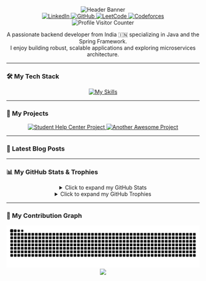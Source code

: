 <div align="center">
  <img src="https://capsule-render.vercel.app/api?type=rect&color=auto&height=250&section=header&text=Ujjawal%20Vishwakarma&fontSize=70&fontColor=ffffff&animation=fadeIn" alt="Header Banner"/>

  <div>
    <a href="https://www.linkedin.com/in/ujjawal-vishwakarma-aba5b6303/" target="_blank">
      <img src="https://img.shields.io/badge/LinkedIn-0A66C2?style=for-the-badge&logo=linkedin&logoColor=white" alt="LinkedIn"/>
    </a>
    <a href="https://github.com/ujjawalTHEBATMAN" target="_blank">
      <img src="https://img.shields.io/badge/GitHub-181717?style=for-the-badge&logo=github&logoColor=white" alt="GitHub"/>
    </a>
    <a href="https://leetcode.com/your_username/" target="_blank">
      <img src="https://img.shields.io/badge/LeetCode-000000?style=for-the-badge&logo=LeetCode&logoColor=yellow" alt="LeetCode"/>
    </a>
    <a href="https://codeforces.com/profile/your_username" target="_blank">
      <img src="https://img.shields.io/badge/Codeforces-1F8ACB?style=for-the-badge&logo=Codeforces&logoColor=white" alt="Codeforces"/>
    </a>
  </div>

  <img src="https://komarev.com/ghpvc/?username=ujjawalTHEBATMAN&style=flat-square&color=blue" alt="Profile Visitor Counter"/>
</div>

<div align="center">
  <p>
    A passionate backend developer from India 🇮🇳 specializing in Java and the Spring Framework.
    <br/>
    I enjoy building robust, scalable applications and exploring microservices architecture.
  </p>
</div>

---

### 🛠️ My Tech Stack

<p align="center">
  <a href="https://skillicons.dev">
    <img src="https://skillicons.dev/icons?i=java,spring,javascript,html,css,postgres,mysql,git,kafka,postman,jenkins,maven&perline=6" alt="My Skills"/>
  </a>
</p>

---

### 🚀 My Projects

<p align="center">
  <a href="https://github.com/ujjawalTHEBATMAN/Student-Help-Center">
    <img src="https://github-readme-stats.vercel.app/api/pin/?username=ujjawalTHEBATMAN&repo=Student-Help-Center&theme=tokyonight" alt="Student Help Center Project"/>
  </a>
  <a href="[https://github.com/ujjawalTHEBATMAN/Your-Next-Awesome-Project](https://github.com/ujjawalTHEBATMAN/appno32)">
    <img src="https://github-readme-stats.vercel.app/api/pin/?username=ujjawalTHEBATMAN&repo=Your-Next-Awesome-Project&theme=tokyonight" alt="Another Awesome Project"/>
  </a>
</p>

---

### 📝 Latest Blog Posts
---

### 📊 My GitHub Stats & Trophies

<details align="center">
  <summary>Click to expand my GitHub Stats</summary>
  <br/>
  <p align="center">
    <img src="https://github-readme-stats.vercel.app/api?username=ujjawalTHEBATMAN&theme=tokyonight&hide_border=false&include_all_commits=true&count_private=true" alt="Ujjawal's GitHub Stats" />
    <br/>
    <img src="https://github-readme-stats.vercel.app/api/top-langs/?username=ujjawalTHEBATMAN&theme=tokyonight&hide_border=false&include_all_commits=true&count_private=true&layout=compact" alt="Ujjawal's Top Languages" />
    <br/>
    <img src="https://streak-stats.demolab.com?user=ujjawalTHEBATMAN&theme=tokyonight&hide_border=false" alt="Ujjawal's GitHub Streak" />
  </p>
</details>

<details align="center">
  <summary>Click to expand my GitHub Trophies</summary>
  <br/>
  <p align="center">
    <img src="https://github-profile-trophy.vercel.app/?username=ujjawalTHEBATMAN&theme=tokyonight&no-frame=false&no-bg=false&margin-w=4" alt="Ujjawal's GitHub Trophies" />
  </p>
</details>

---

### 🐍 My Contribution Graph

<div align="center">
  <img src="https://raw.githubusercontent.com/ujjawalTHEBATMAN/ujjawalTHEBATMAN/output/github-contribution-grid-snake-dark.svg" alt="Snake Contribution Graph" />
</div>

<div align="center">
  <img src="https://capsule-render.vercel.app/api?type=rect&color=auto&height=100&section=footer"/>
</div>
